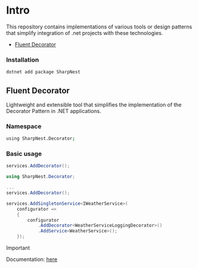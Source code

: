 # Intro
This repository contains implementations of various tools or design patterns that simplify integration of .net projects with these technologies.

* [Fluent Decorator](#fluent-decorator)

### Installation

```bash
dotnet add package SharpNest
```

## Fluent Decorator

Lightweight and extensible tool that simplifies the implementation of the Decorator Pattern in .NET applications.
<br> 

### Namespace

```bash
using SharpNest.Decorator;
```

### Basic usage

```cs
services.AddDecorator();
```

```cs
using SharpNest.Decorator;

...
services.AddDecorator();
```

```cs
services.AddSingletonService<IWeatherService>(
    configurator =>
    {
        configurator
            .AddDecorator<WeatherServiceLoggingDecorator>()
            .AddService<WeatherService>();
    });
```
> [!IMPORTANT]
> Documentation: [here](https://github.com/AnastasKosstow/sharp-nest/blob/main/docs/fluent-decorator.md)
>

<br/>

